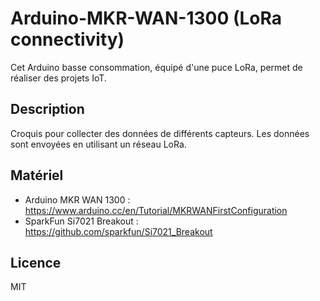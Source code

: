 # Arduino-MKR-WAN-1300 (LoRa connectivity)

Cet Arduino basse consommation, équipé d'une puce LoRa, permet de réaliser des projets IoT.

## Description
Croquis pour collecter des données de différents capteurs. Les données sont envoyées en utilisant un réseau LoRa.

## Matériel
* Arduino MKR WAN 1300 : https://www.arduino.cc/en/Tutorial/MKRWANFirstConfiguration
* SparkFun Si7021 Breakout : https://github.com/sparkfun/Si7021_Breakout

## Licence
MIT
